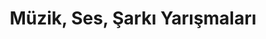 ---
layout: category
headline: "Müzik, Ses, Şarkı Yarışmaları"
subline: "Müzik, Ses, Şarkı Yarışmaları"
title: "Müzik, Ses, Şarkı Yarışmaları"
key: "müzik yarışması, ses yarışması, şarkı yarışması"
description: "Müzik, Ses, Şarkı Yarışmaları"
permalink: "muzik-ses-sarki-yarismalari/"
---